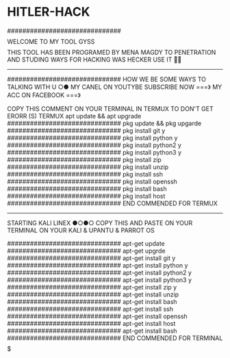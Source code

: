 # HITLER-HACK

##############################
$$$$ WELCOME TO MY TOOL GYSS $$$$
THIS TOOL HAS BEEN PROGRAMED BY MENA MAGDY TO PENETRATION AND STUDING WAYS FOR HACKING WAS HECKER USE IT 🖤🔥
_________________________________________
##############################
HOW WE BE 
SOME WAYS TO TALKING WITH U ○●
MY CANEL ON YOUTYBE SUBSCRIBE NOW 
===》
MY ACC ON FACEBOOK 
===》

COPY THIS COMMENT ON YOUR TERMINAL IN TERMUX TO DON'T GET 
ERORR (S)
TERMUX 
apt update && apt upgrade
##############################
pkg update && pkg upgarde
##############################
pkg install git y
##############################
pkg install python y
##############################
pkg install python2 y
##############################
pkg install python3 y
##############################
pkg install zip 
##############################
pkg install unzip
##############################
pkg install ssh
##############################
pkg install openssh
##############################
pkg install bash 
##############################
pkg install host 
##############################
END COMMENDED FOR TERMUX 
_________________________________________

STARTING KALI LINEX ●○●○
COPY THIS AND PASTE ON YOUR TERMINAL ON YOUR KALI & UPANTU & PARROT OS 

##############################
apt-get update 
##############################
apt-get upgrde
##############################
apt-get install git y
##############################
apt-get install python y
##############################
apt-get install python2 y
##############################
apt-get install python3 y
##############################
apt-get install zip y
##############################
apt-get install unzip
##############################
apt-get install bash 
##############################
apt-get install ssh 
##############################
apt-get install openssh 
##############################
apt-get install host 
##############################
apt-get install bash 
##############################
END COMMENDED FOR TERMINAL
$$$$$$$$$$$$$$$$$$$$$$$$$$$$$$$$$













